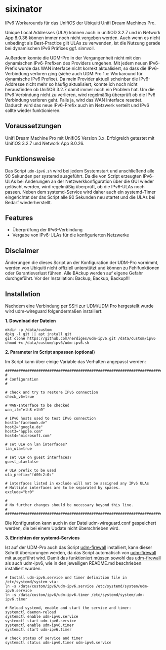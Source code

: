 # sixinator
IPv6 Workarounds für das UnifiOS der Ubiquiti Unifi Dream Machines Pro.

Unique Local Addresses (ULA) können auch in unifiOD 3.2.7 und in Network App 8.0.36 können immer noch nicht vergeben werden. Auch wenn es nicht unbedingt als Best-Practice gilt ULAs zu verwenden, ist die Nutzung gerade bei dynamischen IPv6 Präfixes ggf. sinnvoll.

Außerdem konnte die UDM-Pro in der Vergangenheit nicht mit den dynamischen IPv6-Prefixen des Providers umgehen. Mit jedem neuen IPv6-Prefix wurde das WAN interface nicht korrekt aktualisiert, so dass die IPv6-Verbindung verloren ging (siehe auch UDM Pro 1.x: Workaround für dynamische IPv6 Prefixe). Da mein Provider aktuell scheinbar die IPv6-Addresse nicht mehr so häufig aktualisiert, konnte ich noch nicht herausfinden ob UnifiOS 3.2.7 damit immer noch ein Problem hat. Um die IPv6 Verbindung nicht zu verlieren, wird regelmäßig überprüft ob die IPv6 Verbindung verloren geht. Falls ja, wird das WAN Interface resettet. Dadurch wird das neue IPv6-Prefix auch im Netzwerk verteilt und IPv6 sollte wieder funktionieren.

## Voraussetzungen
Unifi Dream Machine Pro mit UnifiOS Version 3.x. Erfolgreich getestet mit UnifiOS 3.2.7 und Network App 8.0.26.

## Funktionsweise
Das Script `udm-ipv6.sh` wird bei jedem Systemstart und anschließend alle 90 Sekunden per systemd ausgeführt. Da die von Script erzeugten IPv6-ULAs bei Änderungen an der Netzwerkkonfiguration über die GUI wieder gelöscht werden, wird regelmäßig überprüft, ob die IPv6-ULAs noch passen. Neben dem systemd-Service wird daher auch ein systemd-Timer eingerichtet der das Script alle 90 Sekunden neu startet und die ULAs bei Bedarf wiederherstellt.

## Features
- Überprüfung der IPv6-Verbindung  
- Vergabe von IPv6-ULAs für die konfigurierten Netzwerke 

## Disclaimer
Änderungen die dieses Script an der Konfiguration der UDM-Pro vornimmt, werden von Ubiquiti nicht offiziell unterstützt und können zu Fehlfunktionen oder Garantieverlust führen. Alle BAckup werden auf eigene Gefahr durchgeführt. Vor der Installation: Backup, Backup, Backup!!!


## Installation
Nachdem eine Verbindung per SSH zur UDM/UDM Pro hergestellt wurde wird udm-wireguard folgendermaßen installiert:

**1. Download der Dateien**

```
mkdir -p /data/custom
dpkg -l git || apt install git
git clone https://github.com/nerdiges/udm-ipv6.git /data/custom/ipv6
chmod +x /data/custom/ipv6/udm-ipv6.sh
```

**2. Parameter im Script anpassen (optional)**

Im Script kann über einige Variable das Verhalten angepasst werden:

```
######################################################################################
#
# Configuration
#

# check and try to restore IPv6 connection
check_v6=true

# WAN-Interface to be checked
wan_if="eth8 eth9"

# IPv6 hosts used to test IPv6 connection
host1="facebook.de"
host2="google.de"
host3="apple.com"
host4="microsoft.com"

# set ULA on lan interfaces?
lan_ula=true

# set ULA on guest interfaces?
guest_ula=false

# ULA prefix to be used
ula_prefix="fd00:2:0:"

# interfaces listed in exclude will not be assigned any IPv6 ULAs
# Multiple interfaces are to be separated by spaces.
exclude="br0"

#
# No further changes should be necessary beyond this line.
#
######################################################################################
```

Die Konfiguration kann auch in der Datei udm-wireguard.conf gespeichert werden, die bei einem Update nicht überschrieben wird.

**3. Einrichten der systemd-Services**

Ist auf der UDM-Pro auch das Script [udm-firewall](https://github.com/nerdiges/udm-firewall) installiert, kann dieser Schritt übersprungen werden, da das Script automatisch von [udm-firewall](https://github.com/nerdiges/udm-firewall) mit ausgeführt wird. Damit das funktioniert müssen sowohl das [udm-firewall](https://github.com/nerdiges/udm-firewall) als auch udm-ipv6, wie in den jeweiligen README.md beschrieben installiert wurden. 

```
# Install udm-ipv6.service und timer definition file in /etc/systemd/system via:
ln -s /data/custom/ipv6/udm-ipv6.service /etc/systemd/system/udm-ipv6.service
ln -s /data/custom/ipv6/udm-ipv6.timer /etc/systemd/system/udm-ipv6.timer

# Reload systemd, enable and start the service and timer:
systemctl daemon-reload
systemctl enable udm-ipv6.service
systemctl start udm-ipv6.service
systemctl enable udm-ipv6.timer
systemctl start udm-ipv6.timer

# check status of service and timer
systemctl status udm-ipv6.timer udm-ipv6.service
```

